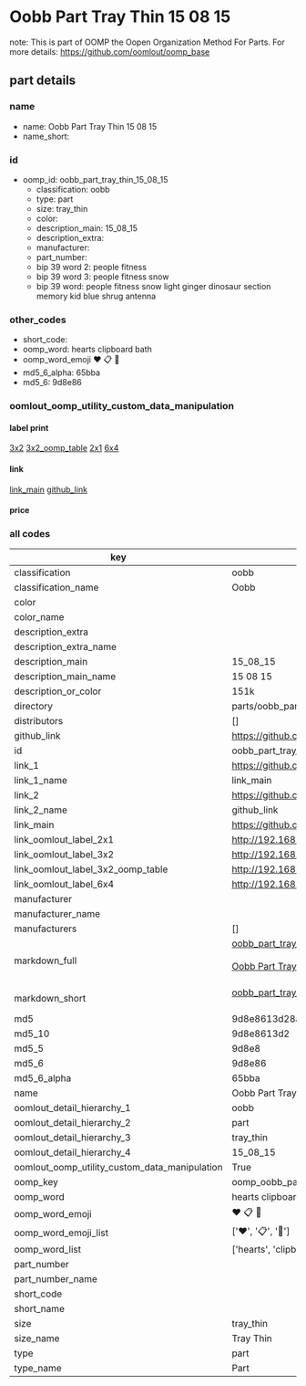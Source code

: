 # Oobb Part Tray Thin 15 08 15  

note: This is part of OOMP the Oopen Organization Method For Parts. For more details: https://github.com/oomlout/oomp_base

##  part details





### name
* name: Oobb Part Tray Thin 15 08 15
* name_short: 
### id
* oomp_id: oobb_part_tray_thin_15_08_15
  * classification: oobb
  * type: part
  * size: tray_thin
  * color: 
  * description_main: 15_08_15
  * description_extra: 
  * manufacturer: 
  * part_number: 
  * bip 39 word 2: people fitness
  * bip 39 word 3: people fitness snow
  * bip 39 word: people fitness snow light ginger dinosaur section memory kid blue shrug antenna

### other_codes
* short_code: 
* oomp_word: hearts clipboard bath
* oomp_word_emoji :hearts: :clipboard: :bath:
* md5_6_alpha: 65bba
* md5_6: 9d8e86






### oomlout_oomp_utility_custom_data_manipulation
#### label print
[3x2](http://192.168.1.245:1112/?label=oomp%2065bba)
[3x2_oomp_table](http://192.168.1.107:1112/?label=oomp%2065bba)
[2x1](http://192.168.1.242:1112/?label=oomp%2065bba)
[6x4](http://192.168.1.55:1112/?label=oomp%2065bba)    

#### link

[link_main](https://github.com/oomlout/oomlout_oomp_current_version_messy/tree/main/parts/oobb_part_tray_thin_15_08_15) [github_link](https://github.com/oomlout/oomlout_oomp_part_src/tree/main/parts/oobb_part_tray_thin_15_08_15)                             

#### price







### all codes 
| key | value |  
| --- | --- |  
| classification | oobb |  
| classification_name | Oobb |  
| color |  |  
| color_name |  |  
| description_extra |  |  
| description_extra_name |  |  
| description_main | 15_08_15 |  
| description_main_name | 15 08 15 |  
| description_or_color | 151k |  
| directory | parts/oobb_part_tray_thin_15_08_15 |  
| distributors | [] |  
| github_link | https://github.com/oomlout/oomlout_oomp_part_src/tree/main/parts/oobb_part_tray_thin_15_08_15 |  
| id | oobb_part_tray_thin_15_08_15 |  
| link_1 | https://github.com/oomlout/oomlout_oomp_current_version_messy/tree/main/parts/oobb_part_tray_thin_15_08_15 |  
| link_1_name | link_main |  
| link_2 | https://github.com/oomlout/oomlout_oomp_part_src/tree/main/parts/oobb_part_tray_thin_15_08_15 |  
| link_2_name | github_link |  
| link_main | https://github.com/oomlout/oomlout_oomp_current_version_messy/tree/main/parts/oobb_part_tray_thin_15_08_15 |  
| link_oomlout_label_2x1 | http://192.168.1.242:1112/?label=oomp%2065bba |  
| link_oomlout_label_3x2 | http://192.168.1.245:1112/?label=oomp%2065bba |  
| link_oomlout_label_3x2_oomp_table | http://192.168.1.107:1112/?label=oomp%2065bba |  
| link_oomlout_label_6x4 | http://192.168.1.55:1112/?label=oomp%2065bba |  
| manufacturer |  |  
| manufacturer_name |  |  
| manufacturers | [] |  
| markdown_full | [oobb_part_tray_thin_15_08_15](https://github.com/oomlout/oomlout_oomp_current_version_messy/tree/main/parts/oobb_part_tray_thin_15_08_15)<br>[](https://github.com/oomlout/oomlout_oomp_current_version_messy/tree/main/parts/oobb_part_tray_thin_15_08_15)<br>[Oobb Part Tray Thin 15 08 15](https://github.com/oomlout/oomlout_oomp_current_version_messy/tree/main/parts/oobb_part_tray_thin_15_08_15)<br><br> |  
| markdown_short | [oobb_part_tray_thin_15_08_15](https://github.com/oomlout/oomlout_oomp_current_version_messy/tree/main/parts/oobb_part_tray_thin_15_08_15)<br><br> |  
| md5 | 9d8e8613d28af854f9b108199b15fd16 |  
| md5_10 | 9d8e8613d2 |  
| md5_5 | 9d8e8 |  
| md5_6 | 9d8e86 |  
| md5_6_alpha | 65bba |  
| name | Oobb Part Tray Thin 15 08 15 |  
| oomlout_detail_hierarchy_1 | oobb |  
| oomlout_detail_hierarchy_2 | part |  
| oomlout_detail_hierarchy_3 | tray_thin |  
| oomlout_detail_hierarchy_4 | 15_08_15 |  
| oomlout_oomp_utility_custom_data_manipulation | True |  
| oomp_key | oomp_oobb_part_tray_thin_15_08_15 |  
| oomp_word | hearts clipboard bath |  
| oomp_word_emoji | :hearts: :clipboard: :bath: |  
| oomp_word_emoji_list | [':hearts:', ':clipboard:', ':bath:'] |  
| oomp_word_list | ['hearts', 'clipboard', 'bath'] |  
| part_number |  |  
| part_number_name |  |  
| short_code |  |  
| short_name |  |  
| size | tray_thin |  
| size_name | Tray Thin |  
| type | part |  
| type_name | Part |  
